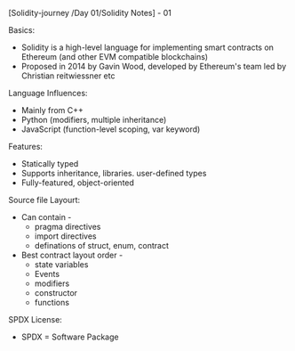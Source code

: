 [Solidity-journey /Day 01/Solidity Notes] - 01 

Basics:

- Solidity is a high-level language for implementing smart contracts on Ethereum (and other EVM compatible blockchains)
- Proposed in 2014 by Gavin Wood, developed by Ethereum's team led by Christian reitwiessner etc 

Language Influences:

- Mainly from C++
- Python (modifiers, multiple inheritance)
- JavaScript (function-level scoping, var keyword)

Features: 

- Statically typed 
- Supports inheritance, libraries. user-defined types
- Fully-featured, object-oriented

Source file Layourt:

- Can contain - 
    - pragma directives 
    - import directives 
    - definations of struct, enum, contract 
- Best contract layout order - 
    - state variables 
    - Events 
    - modifiers 
    - constructor 
    - functions 

SPDX License: 
- SPDX = Software Package 
